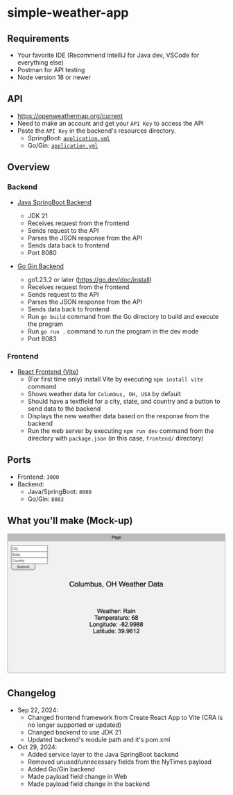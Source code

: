 # simple-weather-app

## Requirements
* Your favorite IDE (Recommend IntelliJ for Java dev, VSCode for everything else)
* Postman for API testing
* Node version 18 or newer

## API
* https://openweathermap.org/current
* Need to make an account and get your `API Key` to access the API
* Paste the `API Key` in the backend's resources directory.
  - SpringBoot: [`application.yml`](backend/java/src/main/resources/application.yml)
  - Go/Gin: [`application.yml`](backend/go/resources/application.yml)

## Overview

### Backend
* [Java SpringBoot Backend](backend/java)
  - JDK 21
  - Receives request from the frontend
  - Sends request to the API
  - Parses the JSON response from the API
  - Sends data back to frontend
  - Port 8080

* [Go Gin Backend](backend/go)
  - go1.23.2 or later (https://go.dev/doc/install)
  - Receives request from the frontend
  - Sends request to the API
  - Parses the JSON response from the API
  - Sends data back to frontend
  - Run `go build` command from the Go directory to build and execute the program
  - Run `go run .` command to run the program in the dev mode
  - Port 8083

### Frontend
* [React Frontend (Vite)](frontend/)
  - (For first time only) install Vite by executing `npm install vite` command
  - Shows weather data for `Columbus, OH, USA` by default
  - Should have a textfield for a city, state, and country and a button to send data to the backend
  - Displays the new weather data based on the response from the backend
  - Run the web server by executing `npm run dev` command from the directory with `package.json` (in this case, `frontend/` directory)

## Ports
* Frontend: `3000`
* Backend:
  - Java/SpringBoot: `8080`
  - Go/Gin: `8083`

## What you'll make (Mock-up)
![frontend design](frontend-design.png)

## Changelog
* Sep 22, 2024:
  - Changed frontend framework from Create React App to Vite (CRA is no longer supported or updated)
  - Changed backend to use JDK 21
  - Updated backend's module path and it's pom.xml
* Oct 29, 2024:
  - Added service layer to the Java SpringBoot backend
  - Removed unused/unnecessary fields from the NyTimes payload
  - Added Go/Gin backend
  - Made payload field change in Web
  - Made payload field change in the backend
